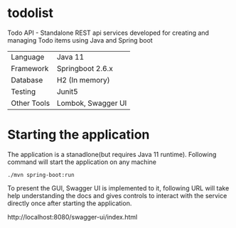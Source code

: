 # todolist
Todo API - Standalone REST api services developed for creating and managing Todo items using Java and Spring boot

<table>
  <tbody>
    <tr><td>Language</td><td>Java 11</td></tr>
    <tr><td>Framework</td><td>Springboot 2.6.x </td></tr>
    <tr><td>Database</td><td>H2 (In memory) </td></tr>
    <tr><td>Testing</td><td>Junit5</td></tr>
    <tr><td>Other Tools</td><td>Lombok, Swagger UI</td></tr>
  </tbody>
 </table>
    

# Starting the application

The application is a stanadlone(but requires Java 11 runtime). Following command will start the application on any machine
```
./mvn spring-boot:run
```

To present the GUI, Swagger UI is implemented to it, following URL will take help understanding the docs and gives controls to interact with the service directly once after starting the application.

http://localhost:8080/swagger-ui/index.html
